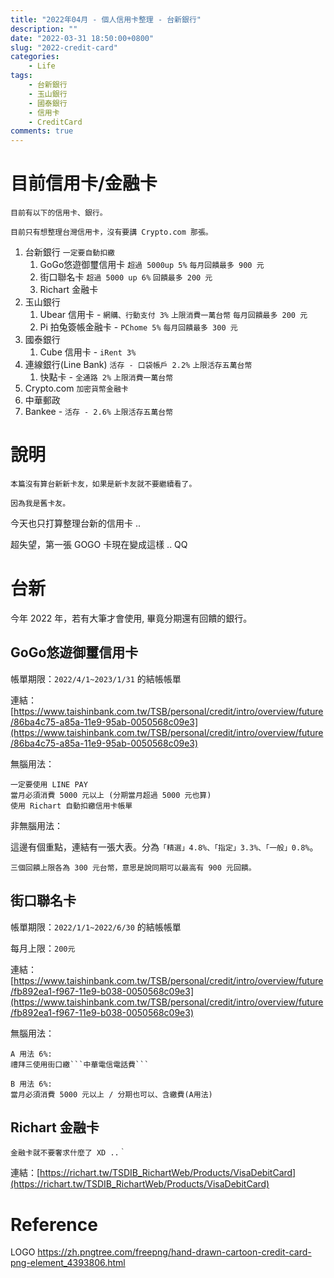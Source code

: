 ```yaml
---
title: "2022年04月 - 個人信用卡整理 - 台新銀行"
description: ""
date: "2022-03-31 18:50:00+0800"
slug: "2022-credit-card"
categories:
    - Life
tags:
    - 台新銀行
    - 玉山銀行
    - 國泰銀行
    - 信用卡
    - CreditCard
comments: true
---
```


# 目前信用卡/金融卡
```
目前有以下的信用卡、銀行。

目前只有想整理台灣信用卡，沒有要講 Crypto.com 那張。
```
1. 台新銀行 ```一定要自動扣繳```
   1. GoGo悠遊御璽信用卡 ```超過 5000up 5%``` ```每月回饋最多 900 元```
   2. 街口聯名卡 ```超過 5000 up 6%``` ```回饋最多 200 元```
   3. Richart 金融卡
2. 玉山銀行
   1. Ubear 信用卡 - ```網購、行動支付 3%``` ```上限消費一萬台幣``` ```每月回饋最多 200 元``` 
   2. Pi 拍兔簽帳金融卡 - ```PChome 5%``` ```每月回饋最多 300 元```
3. 國泰銀行
   1. Cube 信用卡 - ```iRent 3%```
4. 連線銀行(Line Bank) ```活存 - 口袋帳戶 2.2%``` ```上限活存五萬台幣```
   1. 快點卡 - ```全通路 2%``` ```上限消費一萬台幣```
5. Crypto.com ```加密貨幣金融卡```
6. 中華郵政
7. Bankee - ```活存 - 2.6%``` ```上限活存五萬台幣```

# 說明

```
本篇沒有算台新新卡友，如果是新卡友就不要繼續看了。

因為我是舊卡友。
```

今天也只打算整理台新的信用卡 ..

超失望，第一張 GOGO 卡現在變成這樣 .. QQ

# 台新

今年 2022 年，若有大筆才會使用, 畢竟分期還有回饋的銀行。

## GoGo悠遊御璽信用卡

帳單期限：```2022/4/1~2023/1/31``` 的結帳帳單

連結：[https://www.taishinbank.com.tw/TSB/personal/credit/intro/overview/future/86ba4c75-a85a-11e9-95ab-0050568c09e3](https://www.taishinbank.com.tw/TSB/personal/credit/intro/overview/future/86ba4c75-a85a-11e9-95ab-0050568c09e3)



無腦用法：
```
一定要使用 LINE PAY
當月必須消費 5000 元以上 (分期當月超過 5000 元也算)
使用 Richart 自動扣繳信用卡帳單
```
非無腦用法：

這邊有個重點，連結有一張大表。分為```「精選」4.8%、「指定」3.3%、「一般」0.8%```。

```三個回饋上限各為 300 元台幣，意思是說同期可以最高有 900 元回饋。```

## 街口聯名卡

帳單期限：```2022/1/1~2022/6/30``` 的結帳帳單

每月上限：```200元```

連結：[https://www.taishinbank.com.tw/TSB/personal/credit/intro/overview/future/fb892ea1-f967-11e9-b038-0050568c09e3](https://www.taishinbank.com.tw/TSB/personal/credit/intro/overview/future/fb892ea1-f967-11e9-b038-0050568c09e3)


無腦用法：
```
A 用法 6%:
禮拜三使用街口繳```中華電信電話費```
```
```
B 用法 6%:
當月必須消費 5000 元以上 / 分期也可以、含繳費(A用法)
```

## Richart 金融卡

```
金融卡就不要奢求什麼了 XD ..｀
```
連結：[https://richart.tw/TSDIB_RichartWeb/Products/VisaDebitCard](https://richart.tw/TSDIB_RichartWeb/Products/VisaDebitCard)

# Reference

LOGO https://zh.pngtree.com/freepng/hand-drawn-cartoon-credit-card-png-element_4393806.html